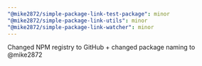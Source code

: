 ```yaml
---
"@mike2872/simple-package-link-test-package": minor
"@mike2872/simple-package-link-utils": minor
"@mike2872/simple-package-link-watcher": minor
---
```


Changed NPM registry to GitHub + changed package naming to @mike2872
